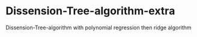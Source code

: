# Dissension-Tree-algorithm-extra
Dissension-Tree-algorithm with polynomial regression then ridge algorithm 
